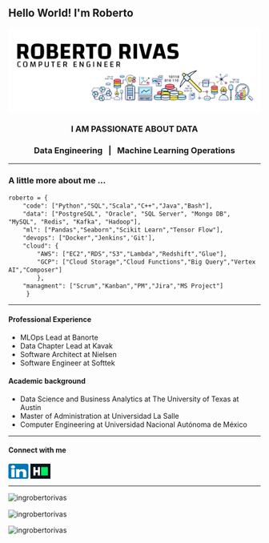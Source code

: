 
<h2 align="lefth">Hello World! I'm Roberto</h2>  
<p align="center">
<img align="center" src="https://raw.githubusercontent.com/ingrobertorivas/ingrobertorivas/main/images/header-iRR.png" alt="Roberto Rivas - Computer Engineer" />
  </p>
  
<h3 align="center">I AM PASSIONATE ABOUT DATA</h3>
<h3 align="center"> Data Engineering &nbsp;  |  &nbsp; Machine Learning Operations </h3>  



***

<h3> A little more about me ...  </h3>

```python:
roberto = { 
	"code": ["Python","SQL","Scala","C++","Java","Bash"], 
	"data": ["PostgreSQL", "Oracle", "SQL Server", "Mongo DB", "MySQL", "Redis", "Kafka", "Hadoop"], 
	"ml": ["Pandas","Seaborn","Scikit Learn","Tensor Flow"], 	
	"devops": ["Docker","Jenkins",'Git'], 
	"cloud": { 
		"AWS": ["EC2","RDS","S3","Lambda","Redshift","Glue"], 
		"GCP": ["Cloud Storage","Cloud Functions","Big Query","Vertex AI","Composer"]
		},
	"managment": ["Scrum","Kanban","PM","Jira","MS Project"]	
	 }
```



***


#### Professional Experience
- MLOps Lead at Banorte
- Data Chapter Lead at Kavak
- Software Architect at Nielsen
- Software Engineer at Softtek



#### Academic background
- Data Science and Business Analytics at The University of Texas at Austin
- Master of Administration at Universidad La Salle
- Computer Engineering at Universidad Nacional Autónoma de México


***



#### Connect with me
<p align="left">  
<a href="https://linkedin.com/in/ingrobertorivas" target="blank"><img align="center" src="https://raw.githubusercontent.com/ingrobertorivas/ingrobertorivas/main/images/icon-linkedin.png" alt="ingrobertorivas" height="30" width="40" /></a>  
<a href="https://www.hackerrank.com/ingrobertorivas" target="blank"><img align="center" src="https://raw.githubusercontent.com/ingrobertorivas/ingrobertorivas/main/images/icon-hackerrank.png" alt="ingrobertorivas" height="30" width="40" /></a>  
</p>  

***


  
<p align="left"> <img src="https://komarev.com/ghpvc/?username=ingrobertorivas&label=Profile%20views&color=0e75b6&style=flat" alt="ingrobertorivas" /> </p>  
<p><img align="center" src="https://github-readme-stats.vercel.app/api/top-langs?username=ingrobertorivas&show_icons=true&locale=en&layout=compact" alt="ingrobertorivas" /></p>    
<p><img align="center" src="https://github-readme-streak-stats.herokuapp.com/?user=ingrobertorivas&" alt="ingrobertorivas" /></p>
